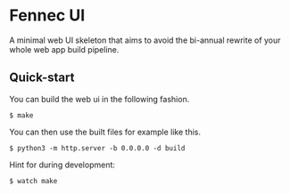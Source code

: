# Fennec UI

A minimal web UI skeleton that aims to avoid the bi-annual rewrite of your whole web app build pipeline.

## Quick-start

You can build the web ui in the following fashion.
```shell
$ make
```

You can then use the built files for example like this.
```shell
$ python3 -m http.server -b 0.0.0.0 -d build
```

Hint for during development:
```shell
$ watch make
```